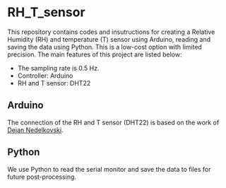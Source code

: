 # RH_T_sensor
This repository contains codes and insutructions for creating a Relative Humidity (RH) and temperature (T) sensor using Arduino, reading and saving the data using Python. This is a low-cost option with limited precision. The main features of this project are listed below:
* The sampling rate is 0.5 Hz.
* Controller: Arduino
* RH and T sensor: DHT22

## Arduino
The connection of the RH and T sensor (DHT22) is based on the work of [Dejan Nedelkovski](https://howtomechatronics.com/tutorials/arduino/dht11-dht22-sensors-temperature-and-humidity-tutorial-using-arduino/).

## Python
We use Python to read the serial monitor and save the data to files for future post-processing.
